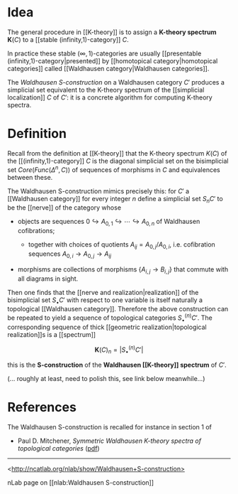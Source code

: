 
# Idea #

The general procedure in [[K-theory]] is to assign a **K-theory spectrum** $\mathbf{K}(C)$ to a [[stable (infinity,1)-category]] $C$. 

In practice these stable $(\infty,1)$-categories are usually [[presentable (infinity,1)-category|presented]] by [[homotopical category|homotopical categories]] called [[Waldhausen category|Waldhausen categories]].

The _Waldhausen S-construction_ on a Waldhausen category $C'$ produces a simplicial set equivalent to the K-theory spectrum of the [[simplicial localization]] $C$ of $C'$: it is a concrete algorithm for computing K-theory spectra.

# Definition #

Recall from the definition at [[K-theory]] that the K-theory spectrum $K(C)$ of the [[(infinity,1)-category]] $C$ is the diagonal simplicial set on the bisimplicial set $Core(Func(\Delta^n,C))$ of sequences of morphisms in $C$ and equivalences between these.

The Waldhausen S-construction mimics precisely this: for $C'$ a [[Waldhausen category]] for every integer $n$ define a simplicial set $S_n C'$ to be the [[nerve]] of the category whose

* objects are sequences $0 \hookrightarrow A_{0,1} \hookrightarrow \cdots \hookrightarrow A_{0,n}$ of Waldhausen cofibrations;


  * together with choices of quotients $A_{i j} = A_{0, j}/ A_{0,i}$, i.e.  cofibration sequences $A_{0,i} \to A_{0,j} \to A_{i j}$

* morphisms are collections of morphisms $\{A_{i,j} \to B_{i,j}\}$ that commute with all diagrams in sight. 

Then one finds that the [[nerve and realization|realization]] of the bisimplicial set $S_\bullet C'$ with respect to one variable is itself naturally a topological [[Waldhausen category]]. Therefore the above construction can be repeated to yield a sequence of topological categories $S^{(n)}_\bullet C'$. The corresponding sequence of thick [[geometric realization|topological realization]]s is a [[spectrum]]

$$
  \mathbf{K}(C)_n = |S^{(n)}_\bullet C'|
$$

this is the **S-construction** of the  **Waldhausen [[K-theory]] spectrum** of $C'$.

(... roughly at least, need to polish this, see link below meanwhile...)


# References #


The Waldhausen S-construction is recalled for instance in section 1 of 

* Paul D. Mitchener, _Symmetric Waldhausen K-theory spectra of topological categories_ ([pdf](http://bib.mathematics.dk/unzip.php?filename=DMF-2001-05-001-v1.pdf.gz))
---
&lt;http://ncatlab.org/nlab/show/Waldhausen+S-construction>

nLab page on [[nlab:Waldhausen S-construction]]
